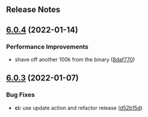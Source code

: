 Release Notes
---

## [6.0.4](https://github.com/cpcloud/minesweep-rs/compare/v6.0.3...v6.0.4) (2022-01-14)


### Performance Improvements

* shave off another 100k from the binary ([8daf770](https://github.com/cpcloud/minesweep-rs/commit/8daf7703f1ad74cbae80308ed0203fe39c38aea2))

## [6.0.3](https://github.com/cpcloud/minesweep-rs/compare/v6.0.2...v6.0.3) (2022-01-07)


### Bug Fixes

* **ci:** use update action and refactor release ([d52b15d](https://github.com/cpcloud/minesweep-rs/commit/d52b15d41581db92e444706a61c3dc5021a7e910))

